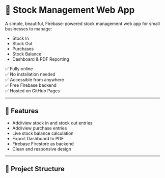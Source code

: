 # 🧮 Stock Management Web App

A simple, beautiful, Firebase-powered stock management web app for small businesses to manage:

- Stock In
- Stock Out
- Purchases
- Stock Balance
- Dashboard & PDF Reporting

✅ Fully online  
✅ No installation needed  
✅ Accessible from anywhere  
✅ Free Firebase backend  
✅ Hosted on GitHub Pages

---

## 🔧 Features

- Add/view stock in and stock out entries
- Add/view purchase entries
- Live stock balance calculation
- Export Dashboard to PDF
- Firebase Firestore as backend
- Clean and responsive design

---

## 📁 Project Structure

